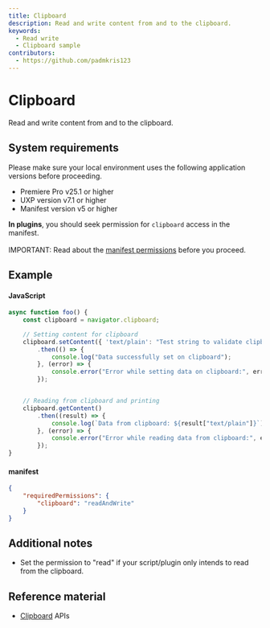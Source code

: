 ```yaml
---
title: Clipboard
description: Read and write content from and to the clipboard.
keywords:
  - Read write
  - Clipboard sample
contributors:
  - https://github.com/padmkris123
---
```


# Clipboard

Read and write content from and to the clipboard.

## System requirements

Please make sure your local environment uses the following application versions before proceeding.

- Premiere Pro v25.1 or higher
- UXP version v7.1 or higher
- Manifest version v5 or higher

<!-- InlineAlert variant="info" slots="header, text1, text2"/-->

<!-- Plugins and Scripts -->

**In plugins**, you should seek permission for `clipboard` access in the manifest. <br></br> IMPORTANT: Read about the [manifest permissions](../../../plugins/concepts/manifest/#permissionsdefinition) before you proceed.

<!-- **In scripts**, the permission for `clipboard` is fixed. You can ignore the manifest details in the following examples. Learn about these values in the [manifest fundamentals section](../../fundamentals/manifest/). -->

## Example

<CodeBlock slots="heading, code" repeat="2" languages="JavaScript, JSON" />

#### JavaScript

```js
async function foo() {
    const clipboard = navigator.clipboard;

    // Setting content for clipboard
    clipboard.setContent({ 'text/plain': "Test string to validate clipboard setContent" })
        .then(() => {
            console.log("Data successfully set on clipboard");
        }, (error) => {
            console.error("Error while setting data on clipboard:", error);
        });


    // Reading from clipboard and printing
    clipboard.getContent()
        .then((result) => {
            console.log(`Data from clipboard: ${result["text/plain"]}`);
        }, (error) => {
            console.error("Error while reading data from clipboard:", error);
        });
}
```

#### manifest

```json
{
    "requiredPermissions": {
        "clipboard": "readAndWrite"
    }
}
```

## Additional notes

- Set the permission to "read" if your script/plugin only intends to read from the clipboard.

## Reference material

- [Clipboard](../../../uxp-api/reference-js/Global%20Members/Data%20Transfers/Clipboard/) APIs
